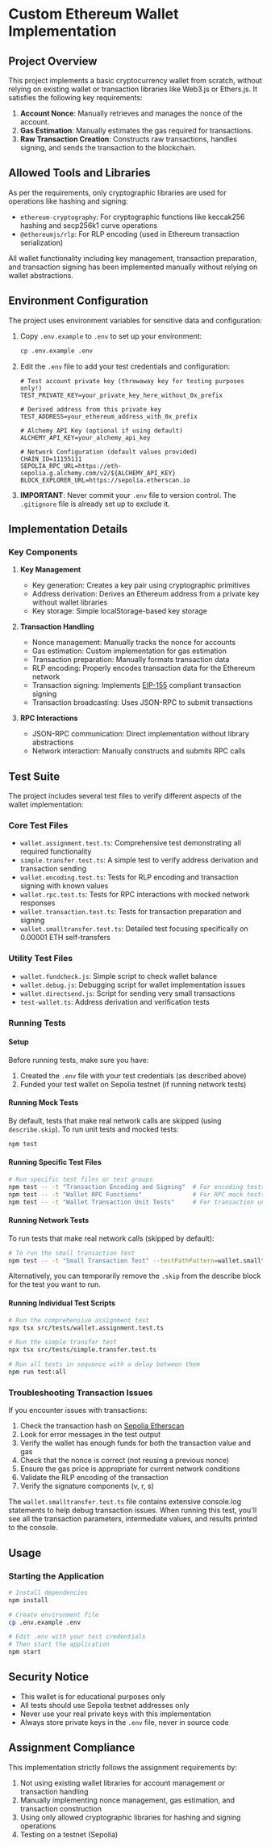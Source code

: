# Custom Ethereum Wallet Implementation

## Project Overview

This project implements a basic cryptocurrency wallet from scratch, without relying on existing wallet or transaction libraries like Web3.js or Ethers.js. It satisfies the following key requirements:

1. **Account Nonce**: Manually retrieves and manages the nonce of the account.
2. **Gas Estimation**: Manually estimates the gas required for transactions.
3. **Raw Transaction Creation**: Constructs raw transactions, handles signing, and sends the transaction to the blockchain.

## Allowed Tools and Libraries

As per the requirements, only cryptographic libraries are used for operations like hashing and signing:
- `ethereum-cryptography`: For cryptographic functions like keccak256 hashing and secp256k1 curve operations
- `@ethereumjs/rlp`: For RLP encoding (used in Ethereum transaction serialization)

All wallet functionality including key management, transaction preparation, and transaction signing has been implemented manually without relying on wallet abstractions.

## Environment Configuration

The project uses environment variables for sensitive data and configuration:

1. Copy `.env.example` to `.env` to set up your environment:
   ```bash
   cp .env.example .env
   ```

2. Edit the `.env` file to add your test credentials and configuration:
   ```
   # Test account private key (throwaway key for testing purposes only!)
   TEST_PRIVATE_KEY=your_private_key_here_without_0x_prefix
   
   # Derived address from this private key
   TEST_ADDRESS=your_ethereum_address_with_0x_prefix
   
   # Alchemy API Key (optional if using default)
   ALCHEMY_API_KEY=your_alchemy_api_key
   
   # Network Configuration (default values provided)
   CHAIN_ID=11155111
   SEPOLIA_RPC_URL=https://eth-sepolia.g.alchemy.com/v2/${ALCHEMY_API_KEY}
   BLOCK_EXPLORER_URL=https://sepolia.etherscan.io
   ```

3. **IMPORTANT**: Never commit your `.env` file to version control. The `.gitignore` file is already set up to exclude it.

## Implementation Details

### Key Components

1. **Key Management**
   - Key generation: Creates a key pair using cryptographic primitives
   - Address derivation: Derives an Ethereum address from a private key without wallet libraries
   - Key storage: Simple localStorage-based key storage

2. **Transaction Handling**
   - Nonce management: Manually tracks the nonce for accounts
   - Gas estimation: Custom implementation for gas estimation
   - Transaction preparation: Manually formats transaction data
   - RLP encoding: Properly encodes transaction data for the Ethereum network
   - Transaction signing: Implements [EIP-155](https://github.com/ethereum/EIPs/blob/master/EIPS/eip-155.md) compliant transaction signing
   - Transaction broadcasting: Uses JSON-RPC to submit transactions

3. **RPC Interactions**
   - JSON-RPC communication: Direct implementation without library abstractions
   - Network interaction: Manually constructs and submits RPC calls

## Test Suite

The project includes several test files to verify different aspects of the wallet implementation:

### Core Test Files

- `wallet.assignment.test.ts`: Comprehensive test demonstrating all required functionality
- `simple.transfer.test.ts`: A simple test to verify address derivation and transaction sending
- `wallet.encoding.test.ts`: Tests for RLP encoding and transaction signing with known values
- `wallet.rpc.test.ts`: Tests for RPC interactions with mocked network responses
- `wallet.transaction.test.ts`: Tests for transaction preparation and signing
- `wallet.smalltransfer.test.ts`: Detailed test focusing specifically on 0.00001 ETH self-transfers

### Utility Test Files

- `wallet.fundcheck.js`: Simple script to check wallet balance
- `wallet.debug.js`: Debugging script for wallet implementation issues
- `wallet.directsend.js`: Script for sending very small transactions
- `test-wallet.ts`: Address derivation and verification tests

### Running Tests

#### Setup

Before running tests, make sure you have:
1. Created the `.env` file with your test credentials (as described above)
2. Funded your test wallet on Sepolia testnet (if running network tests)

#### Running Mock Tests

By default, tests that make real network calls are skipped (using `describe.skip`). To run unit tests and mocked tests:

```bash
npm test
```

#### Running Specific Test Files

```bash
# Run specific test files or test groups
npm test -- -t "Transaction Encoding and Signing"  # For encoding tests
npm test -- -t "Wallet RPC Functions"              # For RPC mock tests
npm test -- -t "Wallet Transaction Unit Tests"     # For transaction unit tests
```

#### Running Network Tests

To run tests that make real network calls (skipped by default):

```bash
# To run the small transaction test
npm test -- -t "Small Transaction Test" --testPathPattern=wallet.smalltransfer
```

Alternatively, you can temporarily remove the `.skip` from the describe block for the test you want to run.

#### Running Individual Test Scripts

```bash
# Run the comprehensive assignment test
npx tsx src/tests/wallet.assignment.test.ts

# Run the simple transfer test
npx tsx src/tests/simple.transfer.test.ts

# Run all tests in sequence with a delay between them
npm run test:all
```

### Troubleshooting Transaction Issues

If you encounter issues with transactions:

1. Check the transaction hash on [Sepolia Etherscan](https://sepolia.etherscan.io)
2. Look for error messages in the test output
3. Verify the wallet has enough funds for both the transaction value and gas
4. Check that the nonce is correct (not reusing a previous nonce)
5. Ensure the gas price is appropriate for current network conditions
6. Validate the RLP encoding of the transaction
7. Verify the signature components (v, r, s)

The `wallet.smalltransfer.test.ts` file contains extensive console.log statements to help debug transaction issues. When running this test, you'll see all the transaction parameters, intermediate values, and results printed to the console.

## Usage

### Starting the Application

```bash
# Install dependencies
npm install

# Create environment file
cp .env.example .env

# Edit .env with your test credentials
# Then start the application
npm start
```

## Security Notice

- This wallet is for educational purposes only
- All tests should use Sepolia testnet addresses only
- Never use your real private keys with this implementation
- Always store private keys in the `.env` file, never in source code

## Assignment Compliance

This implementation strictly follows the assignment requirements by:
1. Not using existing wallet libraries for account management or transaction handling
2. Manually implementing nonce management, gas estimation, and transaction construction
3. Using only allowed cryptographic libraries for hashing and signing operations
4. Testing on a testnet (Sepolia) 